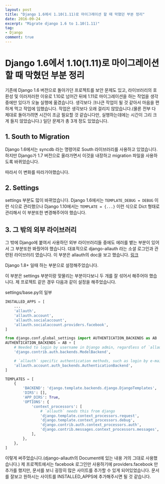```yaml
---
layout: post
title: "Django 1.6에서 1.10(1.11)로 마이그레이션 할 때 막혔던 부분 정리"   
date: 2016-09-24
excerpt: "Migrate django 1.6 to 1.10(1.11)"
tag:
- Django
comment: true
---
```


Django 1.6에서 1.10(1.11)로 마이그레이션 할 때 막혔던 부분 정리
=====


기존에 Django 1.6 버전으로 돌아가던 프로젝트를 보안 문제도 있고, 라이브러리의 호환성 및 이러저러한 이유로 1.10로 넘어간 뒤에 1.11로 마이그레이션을 하는 작업을 생각중에만 있다가 오늘 실행에 옮겼습니다.
생각보다 크나큰 작업이 될 것 같아서 마음을 편하게 먹고 작업에 임했습니다.
작업은 생각보다 오래 걸리지 않았습니다.(물론 전부 다 제대로 돌아가려면 시간이 조금 필요할 것 같습니다만, 실행하는데에는 시간이 그리 크게 들지 않았습니다.)
일단 문제가 총 3개 정도 있었습니다.

## 1. South to Migration

Django 1.6에서는 syncdb 라는 명령어로 South 라이브러리를 사용하고 있었습니다.
하지만 Django가 1.7 버전으로 올라가면서 이것을 내장하고 migration 파일을 사용하도록 바뀌었습니다.

따라서 이 변화를 따라가야했습니다.

## 2. Settings

settings 부분도 많이 바뀌었습니다.
Django 1.6에서는 ```TEMPLATE_DEBUG = DEBUG``` 이런 식으로 관리했으나 
Django 1.10에서는 ```TEMPLATE = {...}``` 이런 식으로 Dict 형태로 관리해서 이 부분또한 변경해주어야 했습니다.

## 3. 그 밖의 외부 라이브러리

그 밖에 Django에 붙여서 사용하던 외부 라이브러리들 중에도 에러를 뱉는 부분이 있어서 그 부분또한 봐줬어야 했습니다.
대표적으로 django-allauth 라는 소셜 로그인과 관련된 라이브러리 였습니다.
이 부분은 allauth의 doc을 보고 했습니다. [링크](http://django-allauth.readthedocs.io/en/latest/installation.html)

Django 1.8+ 일때 하는 부분으로 설정해주었습니다.

이 부분은 settings 부분이랑 맞물리는 부분이다보니 두 개를 잘 섞어서 해주어야 했습니다.
제 프로젝트 같은 경우 다음과 같이 설정을 해주었습니다.

settings/base.py의 일부

```python
INSTALLED_APPS = [
	...
	'allauth',
    'allauth.account',
    'allauth.socialaccount',
    'allauth.socialaccount.providers.facebook',
]

from django.conf.global_settings import AUTHENTICATION_BACKENDS as AB
AUTHENTICATION_BACKENDS = AB + [
    # Needed to login by username in Django admin, regardless of `allauth`
    'django.contrib.auth.backends.ModelBackend',

    # `allauth` specific authentication methods, such as login by e-mail
    'allauth.account.auth_backends.AuthenticationBackend',
]

TEMPLATES = [
    {
        'BACKEND': 'django.template.backends.django.DjangoTemplates',
        'DIRS': [],
        'APP_DIRS': True,
        'OPTIONS': {
            'context_processors': [
                # `allauth` needs this from django
                'django.template.context_processors.request',
                'django.template.context_processors.debug',
                'django.contrib.auth.context_processors.auth',
                'django.contrib.messages.context_processors.messages',
            ],
        },
    },
]
```

이렇게 써주었습니다.(django-allauth의 Document에 있는 내용 거의 그대로 사용했습니다.)
제 프로젝트에서는 facebook 로그인만 사용하기에 providers.facebook 만 추가를 했지만, 문서를 보니 굉장히 많은 사이트를 추가할 수 있게 되어있었습니다.
문서를 잘보고 원하시는 사이트를 INSTALLED_APPS에 추가해주시면 될 것 같습니다.
